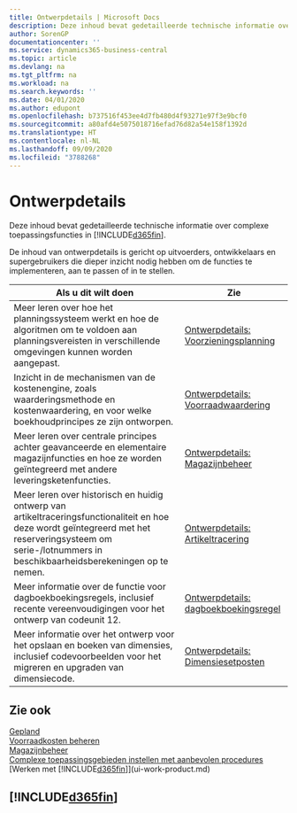 ```yaml
---
title: Ontwerpdetails | Microsoft Docs
description: Deze inhoud bevat gedetailleerde technische informatie over complexe toepassingsfuncties in Business Central.
author: SorenGP
documentationcenter: ''
ms.service: dynamics365-business-central
ms.topic: article
ms.devlang: na
ms.tgt_pltfrm: na
ms.workload: na
ms.search.keywords: ''
ms.date: 04/01/2020
ms.author: edupont
ms.openlocfilehash: b737516f453ee4d7fb480d4f93271e97f3e9bcf0
ms.sourcegitcommit: a80afd4e5075018716efad76d82a54e158f1392d
ms.translationtype: HT
ms.contentlocale: nl-NL
ms.lasthandoff: 09/09/2020
ms.locfileid: "3788268"
---
```

# <a name="design-details"></a>Ontwerpdetails
Deze inhoud bevat gedetailleerde technische informatie over complexe toepassingsfuncties in [!INCLUDE[d365fin](includes/d365fin_md.md)].  

 De inhoud van ontwerpdetails is gericht op uitvoerders, ontwikkelaars en supergebruikers die dieper inzicht nodig hebben om de functies te implementeren, aan te passen of in te stellen.  

|**Als u dit wilt doen**|**Zie**|  
|------------|-------------|  
|Meer leren over hoe het planningssysteem werkt en hoe de algoritmen om te voldoen aan planningsvereisten in verschillende omgevingen kunnen worden aangepast.|[Ontwerpdetails: Voorzieningsplanning](design-details-supply-planning.md)|  
|Inzicht in de mechanismen van de kostenengine, zoals waarderingsmethode en kostenwaardering, en voor welke boekhoudprincipes ze zijn ontworpen.|[Ontwerpdetails: Voorraadwaardering](design-details-inventory-costing.md)|  
|Meer leren over centrale principes achter geavanceerde en elementaire magazijnfuncties en hoe ze worden geïntegreerd met andere leveringsketenfuncties.|[Ontwerpdetails: Magazijnbeheer](design-details-warehouse-management.md)|  
|Meer leren over historisch en huidig ontwerp van artikeltraceringsfunctionaliteit en hoe deze wordt geïntegreerd met het reserveringsysteem om serie-/lotnummers in beschikbaarheidsberekeningen op te nemen.|[Ontwerpdetails: Artikeltracering](design-details-item-tracking.md)|  
|Meer informatie over de functie voor dagboekboekingsregels, inclusief recente vereenvoudigingen voor het ontwerp van codeunit 12.|[Ontwerpdetails: dagboekboekingsregel](design-details-general-journal-post-line.md)|
|Meer informatie over het ontwerp voor het opslaan en boeken van dimensies, inclusief codevoorbeelden voor het migreren en upgraden van dimensiecode.|[Ontwerpdetails: Dimensiesetposten](design-details-dimension-set-entries.md)| 

## <a name="see-also"></a>Zie ook  
 [Gepland](production-planning.md)   
 [Voorraadkosten beheren](finance-manage-inventory-costs.md)   
 [Magazijnbeheer](warehouse-manage-warehouse.md)   
 [Complexe toepassingsgebieden instellen met aanbevolen procedures](set-up-complex-application-areas-using-best-practices.md)  
 [Werken met [!INCLUDE[d365fin](includes/d365fin_md.md)]](ui-work-product.md)

 ## [!INCLUDE[d365fin](includes/free_trial_md.md)]  
